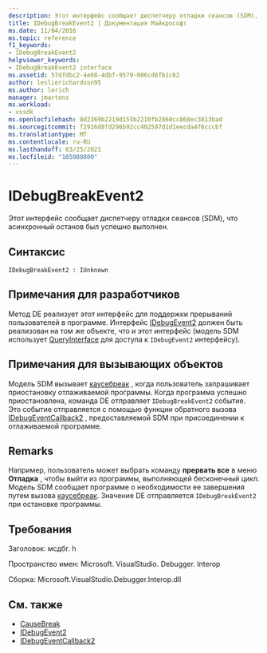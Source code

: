 ```yaml
---
description: Этот интерфейс сообщает диспетчеру отладки сеансов (SDM), что асинхронный останов был успешно выполнен.
title: IDebugBreakEvent2 | Документация Майкрософт
ms.date: 11/04/2016
ms.topic: reference
f1_keywords:
- IDebugBreakEvent2
helpviewer_keywords:
- IDebugBreakEvent2 interface
ms.assetid: 57dfdbc2-4e68-4dbf-9579-006cd6fb1c62
author: leslierichardson95
ms.author: lerich
manager: jmartens
ms.workload:
- vssdk
ms.openlocfilehash: 8d2369b2219d155b2210fb2860cc868ec3813bad
ms.sourcegitcommit: f2916d8fd296b92cc402597d1d1eecda4f6cccbf
ms.translationtype: MT
ms.contentlocale: ru-RU
ms.lasthandoff: 03/25/2021
ms.locfileid: "105088800"
---
```

# <a name="idebugbreakevent2"></a>IDebugBreakEvent2
Этот интерфейс сообщает диспетчеру отладки сеансов (SDM), что асинхронный останов был успешно выполнен.

## <a name="syntax"></a>Синтаксис

```
IDebugBreakEvent2 : IUnknown
```

## <a name="notes-for-implementers"></a>Примечания для разработчиков
 Метод DE реализует этот интерфейс для поддержки прерываний пользователей в программе. Интерфейс [IDebugEvent2](../../../extensibility/debugger/reference/idebugevent2.md) должен быть реализован на том же объекте, что и этот интерфейс (модель SDM использует [QueryInterface](/cpp/atl/queryinterface) для доступа к `IDebugEvent2` интерфейсу).

## <a name="notes-for-callers"></a>Примечания для вызывающих объектов
 Модель SDM вызывает [каусебреак](../../../extensibility/debugger/reference/idebugprogram2-causebreak.md) , когда пользователь запрашивает приостановку отлаживаемой программы. Когда программа успешно приостановлена, команда DE отправляет `IDebugBreakEvent2` событие. Это событие отправляется с помощью функции обратного вызова [IDebugEventCallback2](../../../extensibility/debugger/reference/idebugeventcallback2.md) , предоставляемой SDM при присоединении к отлаживаемой программе.

## <a name="remarks"></a>Remarks
 Например, пользователь может выбрать команду **прервать все** в меню **Отладка** , чтобы выйти из программы, выполняющей бесконечный цикл. Модель SDM сообщает программе о необходимости ее завершения путем вызова [каусебреак](../../../extensibility/debugger/reference/idebugprogram2-causebreak.md). Значение DE отправляется `IDebugBreakEvent2` при остановке программы.

## <a name="requirements"></a>Требования
 Заголовок: мсдбг. h

 Пространство имен: Microsoft. VisualStudio. Debugger. Interop

 Сборка: Microsoft.VisualStudio.Debugger.Interop.dll

## <a name="see-also"></a>См. также
- [CauseBreak](../../../extensibility/debugger/reference/idebugprogram2-causebreak.md)
- [IDebugEvent2](../../../extensibility/debugger/reference/idebugevent2.md)
- [IDebugEventCallback2](../../../extensibility/debugger/reference/idebugeventcallback2.md)
